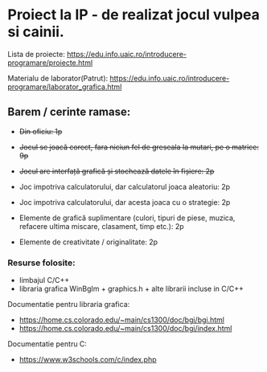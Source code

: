 # Proiect la IP - de realizat jocul vulpea si cainii.

Lista de proiecte: https://edu.info.uaic.ro/introducere-programare/proiecte.html

Materialu de laborator(Patrut): https://edu.info.uaic.ro/introducere-programare/laborator_grafica.html

## Barem / cerinte ramase:
- ~~Din oficiu: 1p~~

- ~~Jocul se joacă corect, fara niciun fel de greseala la mutari, pe o matrice: 9p~~

- ~~Jocul are interfață grafică și stochează datele în fișiere: 2p~~
- Joc impotriva calculatorului, dar calculatorul joaca aleatoriu: 2p
- Joc impotriva calculatorului, dar acesta joaca cu o strategie: 2p
- Elemente de grafică suplimentare (culori, tipuri de piese, muzica, refacere ultima miscare, clasament, timp etc.): 2p
- Elemente de creativitate / originalitate: 2p

### Resurse folosite:
- limbajul C/C++
- libraria grafica WinBgIm + graphics.h + alte librarii incluse in C/C++

Documentatie pentru libraria grafica: 
- https://home.cs.colorado.edu/~main/cs1300/doc/bgi/bgi.html
- https://home.cs.colorado.edu/~main/cs1300/doc/bgi/index.html

Documentatie pentru C:
- https://www.w3schools.com/c/index.php
